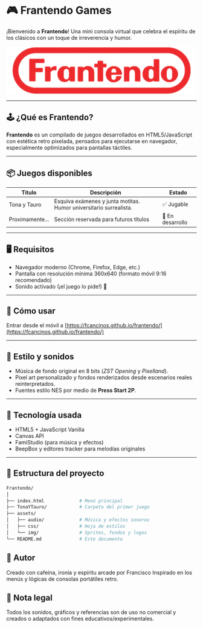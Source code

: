 # 🎮 Frantendo Games

¡Bienvenido a **Frantendo**! Una mini consola virtual que celebra el espíritu de los clásicos con un toque de irreverencia y humor.

![Frantendo Banner](assets/img/frantendo_red.png)

---

## 🕹️ ¿Qué es Frantendo?

**Frantendo** es un compilado de juegos desarrollados en HTML5/JavaScript con estética retro pixelada, pensados para ejecutarse en navegador, especialmente optimizados para pantallas táctiles.

---

## 📦 Juegos disponibles

| Título             | Descripción                                        | Estado         |
|--------------------|----------------------------------------------------|----------------|
| Tona y Tauro       | Esquiva exámenes y junta motitas. Humor universitario surrealista. | ✅ Jugable      |
| Proximamente...    | Sección reservada para futuros títulos             | 🚧 En desarrollo |

---

## 🖥️ Requisitos

- Navegador moderno (Chrome, Firefox, Edge, etc.)
- Pantalla con resolución mínima 360x640 (formato móvil 9:16 recomendado)
- Sonido activado (¡el juego lo pide!) 🎵

---

## 🚀 Cómo usar
Entrar desde el móvil a
[https://fcancinos.github.io/frantendo/](https://fcancinos.github.io/frantendo/)

---

## 🎨 Estilo y sonidos

- Música de fondo original en 8 bits (*ZST Opening* y *Pixelland*).
- Pixel art personalizado y fondos renderizados desde escenarios reales reinterpretados.
- Fuentes estilo NES por medio de **Press Start 2P**.

---

## 🔧 Tecnología usada

- HTML5 + JavaScript Vanilla
- Canvas API
- FamiStudio (para música y efectos)
- BeepBox y editores tracker para melodías originales

---

## 📂 Estructura del proyecto

```bash
Frantendo/
│
├── index.html             # Menú principal
├── TonaYTauro/            # Carpeta del primer juego
├── assets/
│   ├── audio/             # Música y efectos sonoros
│   ├── css/               # Hoja de estilos
│   └── img/               # Sprites, fondos y logos
└── README.md              # Este documento
```

## 🧠 Autor
Creado con cafeína, ironía y espíritu arcade por Francisco Inspirado en los menús y lógicas de consolas portátiles retro.

## 🛑 Nota legal
Todos los sonidos, gráficos y referencias son de uso no comercial y creados o adaptados con fines educativos/experimentales.